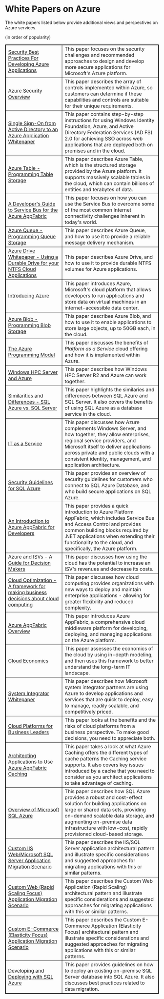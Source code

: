 <h1>White Papers on Azure</h1>
  <p>The white papers listed below provide additional views and perspectives on Azure services.</p>
  <p>(in order of popularity)</p>
  <table border="1" cellspacing="0" cellpadding="10" style="border: 0.5px solid #000000;">
    <tbody>
      <tr>
        <td style="width: 200px;">
          <a href="http://go.microsoft.com/?linkid=9751405">Security Best Practices For Developing Azure Applications</a>
        </td>
        <td style="width: 400px;">This paper focuses on the security challenges and recommended approaches to design and develop more secure applications for Microsoft's Azure platform.</td>
      </tr>
      <tr>
        <td style="width: 200px;">
          <a href="http://download.microsoft.com/download/6/0/2/6028B1AE-4AEE-46CE-9187-641DA97FC1EE/Windows%20Azure%20Security%20Overview%20v1.01.pdf">Azure Security Overview</a>
        </td>
        <td style="width: 400px;">This paper describes the array of controls implemented within Azure, so customers can determine if these capabilities and controls are suitable for their unique requirements.</td>
      </tr>
      <tr>
        <td style="width: 200px;">
          <a href="http://download.microsoft.com/download/F/2/6/F26E80C5-C43B-4913-99AB-F2E4DFBFCBBF/Single%20Sign-On%20from%20Active%20Directory%20to%20a%20Windows%20Azure%20Application%20Whitepaper-RTW.pdf">Single Sign-On from Active Directory to an Azure Application Whitepaper</a>
        </td>
        <td style="width: 400px;">This paper contains step-by-step instructions for using Windows Identity Foundation, Azure, and Active Directory Federation Services (AD FS) 2.0 for achieving SSO across web applications that are deployed both on premises and in the cloud.</td>
      </tr>
      <tr>
        <td style="width: 200px;">
          <a href="http://go.microsoft.com/fwlink/?LinkId=153401">Azure Table - Programming Table Storage</a>
        </td>
        <td style="width: 400px;">This paper describes Azure Table, which is the structured storage provided by the Azure platform. It supports massively scalable tables in the cloud, which can contain billions of entities and terabytes of data.</td>
      </tr>
      <tr>
        <td style="width: 200px;">
          <a href="http://go.microsoft.com/?linkid=9751403">A Developer's Guide to Service Bus for the Azure AppFabric</a>
        </td>
        <td style="width: 400px;">This paper focuses on how you can use the Service Bus to overcome some of the most common Internet connectivity challenges inherent in today's world.</td>
      </tr>
      <tr>
        <td style="width: 200px;">
          <a href="http://go.microsoft.com/fwlink/?LinkId=153402">Azure Queue - Programming Queue Storage</a>
        </td>
        <td style="width: 400px;">This paper describes Azure Queue, and how to use it to provide a reliable message delivery mechanism.</td>
      </tr>
      <tr>
        <td style="width: 200px;">
          <a href="http://go.microsoft.com/?linkid=9710117">Azure Drive Whitepaper - Using a Durable Drive for your NTFS Cloud Applications</a>
        </td>
        <td style="width: 400px;">This paper describes Azure Drive, and how to use it to provide durable NTFS volumes for Azure applications.</td>
      </tr>
      <tr>
        <td style="width: 200px;">
          <a href="http://go.microsoft.com/?linkid=9682907">Introducing Azure</a>
        </td>
        <td style="width: 400px;">This paper introduces Azure, Microsoft's cloud platform that allows developers to run applications and store data on virtual machines in an internet-accessible data center.</td>
      </tr>
      <tr>
        <td style="width: 200px;">
          <a href="http://go.microsoft.com/fwlink/?LinkId=153400">Azure Blob - Programming Blob Storage</a>
        </td>
        <td style="width: 400px;">This paper describes Azure Blob, and how to use it to enable applications to store large objects, up to 50GB each, in the cloud.</td>
      </tr>
      <tr>
        <td style="width: 200px;">
          <a href="http://go.microsoft.com/?linkid=9751501">The Azure Programming Model</a>
        </td>
        <td style="width: 400px;">This paper discusses the benefits of <em>Platform as a Service</em> cloud offering and how it is implemented within Azure.</td>
      </tr>
      <tr>
        <td style="width: 200px;">
          <a href="http://go.microsoft.com/?linkid=9752158">Windows HPC Server and Azure</a>
        </td>
        <td style="width: 400px;">This paper describes how Windows HPC Server R2 and Azure can work together.</td>
      </tr>
      <tr>
        <td style="width: 200px;">
          <a href="http://go.microsoft.com/?linkid=9692818">Similarities and Differences - SQL Azure vs. SQL Server</a>
        </td>
        <td style="width: 400px;">This paper highlights the similaries and differences between SQL Azure and SQL Server. It also covers the benefits of using SQL Azure as a database service in the cloud.</td>
      </tr>
      <tr>
        <td style="width: 200px;">
          <a href="http://go.microsoft.com/?linkid=9752188">IT as a Service</a>
        </td>
        <td style="width: 400px;">This paper discusses how Azure complements Windows Server, and how together, they allow enterprises, regional service providers, and Microsoft itself to deliver applications across private and public clouds with a consistent identity, management, and application architecture.</td>
      </tr>
      <tr>
        <td style="width: 200px;">
          <a href="http://go.microsoft.com/?linkid=9736945">Security Guidelines for SQL Azure</a>
        </td>
        <td style="width: 400px;">This paper provides an overview of security guidelines for customers who connect to SQL Azure Database, and who build secure applications on SQL Azure.</td>
      </tr>
      <tr>
        <td style="width: 200px;">
          <a href="http://download.microsoft.com/download/E/B/5/EB512F2E-7771-40A3-8025-0DC6D9429951/An%20Introduction%20to%20Windows%20Azure%20platform%20AppFabric%20for%20Developers.docx">An Introduction to Azure AppFabric for Developers</a>
        </td>
        <td style="width: 400px;">This paper provides a quick introduction to Azure Platform AppFabric, which includes Service Bus and Access Control and provides common building blocks required by .NET applications when extending their functionality to the cloud, and specifically, the Azure platform.</td>
      </tr>
      <tr>
        <td style="width: 200px;">
          <a href="http://download.microsoft.com/download/F/9/E/F9EAD956-18D1-42D8-AB1C-7F119856ABBF/Windows%20Azure%20for%20ISVs,%20v1.2--Chappell.pdf">Azure and ISVs - A Guide for Decision Makers</a>
        </td>
        <td style="width: 400px;">This paper discusses how using the cloud has the potential to increase an ISV's revenues and decrease its costs.</td>
      </tr>
      <tr>
        <td style="width: 200px;">
          <a href="http://go.microsoft.com/?linkid=9751401">Cloud Optimization - A framework for making business decisions about cloud computing</a>
        </td>
        <td style="width: 400px;">This paper discusses how cloud computing provides organizations with new ways to deploy and maintain enterprise applications - allowing for greater flexibility and reduced complexity.</td>
      </tr>
      <tr>
        <td style="width: 200px;">
          <a href="http://download.microsoft.com/download/C/A/7/CA7A9801-736E-421E-A386-16B37C83FFE8/Windows-Azure-AppFabric-PDC10-Overview.docx">Azure AppFabric Overview</a>
        </td>
        <td style="width: 400px;">This paper introduces Azure AppFabric, a comprehensive cloud middleware platform for developing, deploying, and managing applications on the Azure platform.</td>
      </tr>
      <tr>
        <td style="width: 200px;">
          <a href="http://go.microsoft.com/?linkid=9752190">Cloud Economics</a>
        </td>
        <td style="width: 400px;">This paper assesses the economics of the cloud by using in-depth modeling, and then uses this framework to better understand the long-term IT landscape.</td>
      </tr>
      <tr>
        <td style="width: 200px;">
          <a href="http://go.microsoft.com/?linkid=9696879">System Integrator Whitepaper</a>
        </td>
        <td style="width: 400px;">This paper describes how Microsoft system integrator partners are using Azure to develop applications and services that are quick to deploy, easy to manage, readily scalable, and competitively priced.</td>
      </tr>
      <tr>
        <td style="width: 200px;">
          <a href="http://go.microsoft.com/?linkid=9761001">Cloud Platforms for Business Leaders</a>
        </td>
        <td style="width: 400px;">This paper looks at the benefits and the risks of cloud platforms from a business perspective. To make good decisions, you need to appreciate both.</td>
      </tr>
      <tr>
        <td style="width: 200px;">
          <a href="http://go.microsoft.com/?linkid=9776229">Architecting Applications to Use Azure AppFabric Caching</a>
        </td>
        <td style="width: 400px;">This paper takes a look at what Azure Caching offers the different types of cache patterns the Caching service supports. It also covers key issues introduced by a cache that you need to consider as you architect applications to take advantage of caching.</td>
      </tr>
      <tr>
        <td style="width: 200px;">
          <a href="http://go.microsoft.com/?linkid=9686976">Overview of Microsoft SQL Azure</a>
        </td>
        <td style="width: 400px;">This paper describes how SQL Azure provides a robust and cost-effect solution for building applications on large or shared data sets, providing on-demand scalable data storage, and augmenting on-premise data infrastructure with low-cost, rapidly provisioned cloud-based storage.</td>
      </tr>
      <tr>
        <td style="width: 200px;">
          <a href="http://go.microsoft.com/?linkid=9737837">Custom IIS Web/Microsoft SQL Server Application Migration Scenario</a>
        </td>
        <td style="width: 400px;">This paper describes the IIS/SQL Server application architectural pattern and illustrate specific considerations and suggested approaches for migrating applications with this or similar patterns.</td>
      </tr>
      <tr>
        <td style="width: 200px;">
          <a href="http://go.microsoft.com/?linkid=9737839">Custom Web (Rapid Scaling Focus) Application Migration Scenario</a>
        </td>
        <td style="width: 400px;">This paper describes the Custom Web Application (Rapid Scaling) architectural pattern and illustrate specific considerations and suggested approaches for migrating applications with this or similar patterns.</td>
      </tr>
      <tr>
        <td style="width: 200px;">
          <a href="http://go.microsoft.com/?linkid=9737838">Custom E-Commerce (Elasticity Focus) Application Migration Scenario</a>
        </td>
        <td style="width: 400px;">This paper describes the Custom E-Commerce Application (Elasticity Focus) architectural pattern and illustrate specific considerations and suggested approaches for migrating applications with this or similar patterns.</td>
      </tr>
      <tr>
        <td style="width: 200px;">
          <a href="http://go.microsoft.com/?linkid=9736946">Developing and Deploying with SQL Azure</a>
        </td>
        <td style="width: 400px;">This paper provides guidelines on how to deploy an existing on-premise SQL Server database into SQL Azure. It also discusses best practices related to data migration. </td>
      </tr>

  </table>
